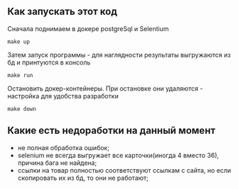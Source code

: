## Как запускать этот код
Сначала поднимаем в докере postgreSql и Selentium
```
make up 
```

Затем запуск программы - для наглядности результаты выгружаются из бд и принтуются в консоль

```
make run
```

Остановить докер-контейнеры. При остановке они удаляются - настройка для удобства разработки
```
make down
```


## Какие есть недоработки на данный момент

- не полная обработка ошибок;
- selenium не всегда выгружает все карточки(иногда 4 вместо 36), причина бага не найдена;
- ссылки на товар полностью соответствуют ссылкам с сайта, но если скопировать их из бд, то они не работают;

